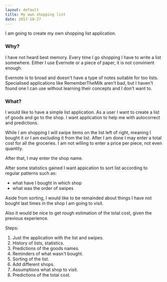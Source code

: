 ```yaml
---
layout: default
title: My own shopping list
date: 2017-10-27
---
```


I am going to create my own shopping list application. 

### Why? 

I have not heard best memory. 
Every time I go shopping I have to write a list somewhere. 
Either I use Evernote or a piece of paper, it is not convinient enough. 

Evernote is to broad and doesn't have a type of notes suitable for too lists. 
Specialised applications like RememberTheMilk aren't bad, but I haven't found one I can use without learning their concepts and I don't want to. 

### What? 

I would like to have a simple list application. 
As a user I want to create a list of goods and go to the shop. 
I want application to help me with autocorrect and predictions. 

While I am shopping I will swipe items on the list left of right, meaning I bought it or I am excluding it from the list. 
After I am done I may enter a total cost for all the groceries. I am not willing to enter a price per piece, not even quantity. 

After that, I may enter the shop name. 

After some statistics gained I want appication to sort list according to regular patterns such as:

- what have I bought in which shop
- what was the order of swipes

Aside from sorting, I would like to be remainded about things I have not bought last times in the shop I am going to visit. 

Also it would be nice to get rough estimation of the total cost, given the previous experience. 

Steps:

1. Just the application with the list and swipes. 
2. History of lists, statistics. 
3. Predictions of the goods names. 
4. Reminders of what wasn't bought. 
5. Sorting of the list. 
6. Add different shops. 
7. Assumptions what shop to visit. 
8. Predictions of the total cost.
